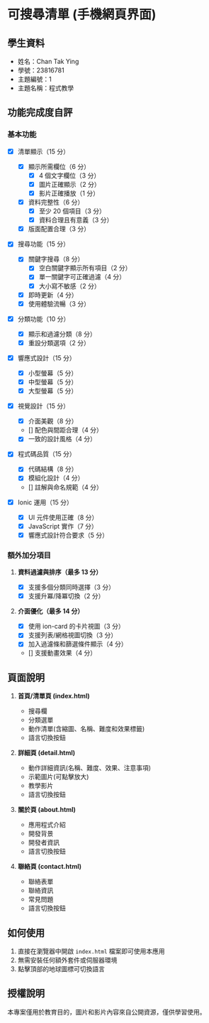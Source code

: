 # 可搜尋清單 (手機網頁界面)

## 學生資料

- 姓名：Chan Tak Ying
- 學號：23816781
- 主題編號：1
- 主題名稱：程式教學

## 功能完成度自評

### 基本功能

- [x] 清單顯示（15 分）

  - [x] 顯示所需欄位（6 分）
    - [x] 4 個文字欄位（3 分）
    - [x] 圖片正確顯示（2 分）
    - [x] 影片正確播放（1 分）
  - [x] 資料完整性（6 分）
    - [x] 至少 20 個項目（3 分）
    - [x] 資料合理且有意義（3 分）
  - [x] 版面配置合理（3 分）

- [x] 搜尋功能（15 分）

  - [x] 關鍵字搜尋（8 分）
    - [x] 空白關鍵字顯示所有項目（2 分）
    - [x] 單一關鍵字可正確過濾（4 分）
    - [x] 大小寫不敏感（2 分）
  - [x] 即時更新（4 分）
  - [x] 使用體驗流暢（3 分）

- [x] 分類功能（10 分）

  - [x] 顯示和過濾分類（8 分）
  - [x] 重設分類選項（2 分）

- [x] 響應式設計（15 分）

  - [x] 小型螢幕（5 分）
  - [x] 中型螢幕（5 分）
  - [x] 大型螢幕（5 分）

- [x] 視覺設計（15 分）

  - [x] 介面美觀（8 分）
  - [] 配色與間距合理（4 分）
  - [x] 一致的設計風格（4 分）

- [x] 程式碼品質（15 分）

  - [x] 代碼結構（8 分）
  - [x] 模組化設計（4 分）
  - [] 註解與命名規範（4 分）

- [x] Ionic 運用（15 分）
  - [x] UI 元件使用正確（8 分）
  - [x] JavaScript 實作（7 分）
  - [x] 響應式設計符合要求（5 分）

### 額外加分項目

1. **資料過濾與排序（最多 13 分）**

   - [x] 支援多個分類同時選擇（3 分）
   - [x] 支援升冪/降冪切換（2 分）

2. **介面優化（最多 14 分）**
   - [x] 使用 ion-card 的卡片視圖（3 分）
   - [x] 支援列表/網格視圖切換（3 分）
   - [x] 加入過濾條和篩選條件顯示（4 分）
   - [] 支援動畫效果（4 分）

## 頁面說明

1. **首頁/清單頁 (index.html)**

   - 搜尋欄
   - 分類選單
   - 動作清單(含縮圖、名稱、難度和效果標籤)
   - 語言切換按鈕

2. **詳細頁 (detail.html)**

   - 動作詳細資訊(名稱、難度、效果、注意事項)
   - 示範圖片(可點擊放大)
   - 教學影片
   - 語言切換按鈕

3. **關於頁 (about.html)**

   - 應用程式介紹
   - 開發背景
   - 開發者資訊
   - 語言切換按鈕

4. **聯絡頁 (contact.html)**
   - 聯絡表單
   - 聯絡資訊
   - 常見問題
   - 語言切換按鈕

## 如何使用

1. 直接在瀏覽器中開啟 `index.html` 檔案即可使用本應用
2. 無需安裝任何額外套件或伺服器環境
3. 點擊頂部的地球圖標可切換語言

## 授權說明

本專案僅用於教育目的，圖片和影片內容來自公開資源，僅供學習使用。
